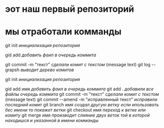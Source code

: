 # эот наш первый репозиторий
# мы отработали комманды

git init *инициализация репозитория*

gid add *добавить фаил в очередь коммита*

git commit -m "текст" *сделали комит с текстом* (message text)
git log --grapsh *выводит дерево комитов*

git init *инициализация репозитория*

gid add имя *добавить фаил в очередь коммита*
git add .   *добавили все файлы  очередь коммита*
git commit -m "текст" *сделали комит с текстом* (message text)
 git commit --amend -m  "исправленный текст" *исправили последний комит*
 git branch имя *создал другую ветку если ипользовать бес имени  то покажет ветки*
  git checkout имя *переход к ветке или комиту*
  git merge имя *производит слияние двух веток  той в которой находишся и указанной в имени комманды*


